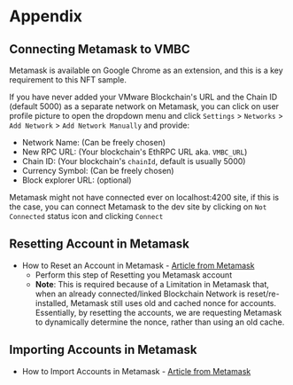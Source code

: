 # Appendix

## Connecting Metamask to VMBC

Metamask is available on Google Chrome as an extension, and this is a key requirement
to this NFT sample.

If you have never added your VMware Blockchain's URL and the Chain ID (default 5000)
as a separate network on Metamask, you can click on user profile picture to open the
dropdown menu and click `Settings` > `Networks` > `Add Network` > `Add Network Manually`
and provide:

- Network Name: (Can be freely chosen)
- New RPC URL: (Your blockchain's EthRPC URL aka. `VMBC_URL`)
- Chain ID: (Your blockchain's `chainId`, default is usually 5000)
- Currency Symbol: (Can be freely chosen)
- Block explorer URL: (optional)

Metamask might not have connected ever on localhost:4200 site, if this is the case,
you can connect Metamask to the dev site by clicking on `Not Connected` status icon
and clicking `Connect`

## Resetting Account in Metamask
- How to Reset an Account in Metamask - [Article from Metamask](https://metamask.zendesk.com/hc/en-us/articles/360015488891-How-to-reset-an-account)
    - Perform this step of Resetting you Metamask account
    - **Note**: This is required because of a Limitation in Metamask that, when an already connected/linked Blockchain Network is reset/re-installed, Metamask still uses old and cached nonce for accounts. Essentially, by resetting the accounts, we are requesting Metamask to dynamically determine the nonce, rather than using an old cache.

## Importing Accounts in Metamask
- How to Import Accounts in Metamask - [Article from Metamask](https://metamask.zendesk.com/hc/en-us/articles/360015489331-How-to-import-an-account)